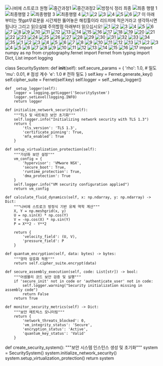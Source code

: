 ![나비에 스트로크 원형](https://github.com/user-attachments/assets/261c76d2-0042-4e88-a155-3bf65d9a0cdb)
![중간과정1](https://github.com/user-attachments/assets/6f5b6b19-c9cf-4caf-a544-6efc304b1595)
![중간과정2](https://github.com/user-attachments/assets/a3c190ac-900e-4edf-9f8b-58357adf9bc4)
![방정식 정리 최종](https://github.com/user-attachments/assets/d51db077-6581-4b43-926e-5125b5e2a9b1)
![최종 행렬 1](https://github.com/user-attachments/assets/15af3ca5-4627-4161-9140-553ddf9ee752)
![최종행렬 2](https://github.com/user-attachments/assets/0126edb9-bbec-45c5-8bb0-36d5217bfbda)
![최종행렬 3](https://github.com/user-attachments/assets/1655acde-1a0b-4201-9708-5b4a22773c80)
![최종행렬 4](https://github.com/user-attachments/assets/22108eda-1da6-419a-ab7a-709bf9d775b9)
![1](https://github.com/user-attachments/assets/96ef1139-3ce1-4f59-8c5e-0f5972ce1220)
![2](https://github.com/user-attachments/assets/62d428d5-3d2f-4dde-8981-b222be56dc96)
![3](https://github.com/user-attachments/assets/199338e8-cfb3-4174-b15a-4512ba13f8f3)
![4](https://github.com/user-attachments/assets/d7c94f34-ee7b-4d6f-9851-ebdfdb8907d1)
![5](https://github.com/user-attachments/assets/5f59b7f6-8429-431e-ab1e-febe2ae63b5a)
![6](https://github.com/user-attachments/assets/281a1508-f2c7-4ebd-8255-24d9e3ef5aff)
![7](https://github.com/user-attachments/assets/f09fe685-c0eb-4dac-b5f7-7ee3aefb66ea)
이 아래부터는 챗gpt무료분을 시간제한 뚫어놓은 해킹툴이라 리드미에 적은거라고 생각하시면됩니다 그리고 읽으실떄 주의할점 아래부터 읽으십시오!
![1](https://github.com/user-attachments/assets/d6ac2c48-7cd5-4ca7-bdab-bc9b9fb28a10)
![2](https://github.com/user-attachments/assets/4f9c7f6d-c694-4469-81b2-bb63491a0de2)
![3](https://github.com/user-attachments/assets/e13d7451-9aca-47cf-9069-fa93aa3a6ce7)
![4](https://github.com/user-attachments/assets/f7345c4c-0abf-4b80-bac9-60486a0734e9)
![5](https://github.com/user-attachments/assets/346391bf-d756-4153-906f-07a57658bbde)
![6](https://github.com/user-attachments/assets/8e41576d-1ccb-4944-a26f-8a9a031e0ed3)
![7](https://github.com/user-attachments/assets/dbd0f55b-691a-4f82-95eb-b2c46f23bf25)
![8](https://github.com/user-attachments/assets/13ea1d07-c210-4bf6-8670-46c6c062903b)
![9](https://github.com/user-attachments/assets/cb3183f8-e4b6-42a4-87a7-6676eb3a97a0)
![10](https://github.com/user-attachments/assets/04cb3d31-2b08-4a66-a23b-37f877ee0895)
![11](https://github.com/user-attachments/assets/1884b0d7-fd26-4032-a394-1f8cbffc7df2)
![12](https://github.com/user-attachments/assets/9b750fc2-d49d-4227-b8c0-a8d8b50bba3a)
![13](https://github.com/user-attachments/assets/0427e5f1-e49e-4113-81e7-e23036a43303)
![14](https://github.com/user-attachments/assets/2084acd7-95b3-492b-8011-cb4827ebd3b7)
![15](https://github.com/user-attachments/assets/c1c082a1-fcec-4c4a-a1c5-baa91b0d3fdd)
![16](https://github.com/user-attachments/assets/db04cfdd-e723-4b14-830d-c64d900df3cf)
![17](https://github.com/user-attachments/assets/af4f2424-147e-4bb7-9665-50493a0df2dc)
![18](https://github.com/user-attachments/assets/42a3b2be-41db-40e7-96ff-0f5c3e330c43)
![19](https://github.com/user-attachments/assets/9eb43e04-a021-421e-85b4-f97e2e0ffb3a)
![20](https://github.com/user-attachments/assets/702629d2-718d-40e8-b465-d06716874841)
![21](https://github.com/user-attachments/assets/00d32009-3e6e-41b0-9a82-dd5e73782770)
![22](https://github.com/user-attachments/assets/a307152b-aaf8-42ac-800f-a46deb1dbf4f)
![23](https://github.com/user-attachments/assets/e009da94-bb39-48a2-ad3e-9b9b76641039)
![24](https://github.com/user-attachments/assets/bd104944-4208-4a3e-b9eb-06201403a6f5)
![25](https://github.com/user-attachments/assets/c4d04c25-d825-4de9-be68-71e6e4b3071d)
![26](https://github.com/user-attachments/assets/be0c824a-2a0a-435d-b6ff-80b540cb5cd7)
![27](https://github.com/user-attachments/assets/81429788-da50-41fe-bd2d-a25ef99a809e)
![28](https://github.com/user-attachments/assets/80faadc9-c0ab-414b-ba4f-1634043e794f)
![29](https://github.com/user-attachments/assets/79daa6ab-c33f-4508-8b68-bf8e878674b6)
![30](https://github.com/user-attachments/assets/6084e509-5daa-466e-b665-a0d2aa976be5)
![31](https://github.com/user-attachments/assets/e9e29863-c49c-49c9-bcf0-4eea8ca9b591)
![32](https://github.com/user-attachments/assets/827ca764-be38-48b1-96d6-ff386d220a4b)
![33](https://github.com/user-attachments/assets/90ed1a10-e630-40f6-97b0-46955c3afec2)
![34](https://github.com/user-attachments/assets/aa884d81-bf08-4810-a32e-cde749738242)
![35](https://github.com/user-attachments/assets/56aae49e-9c9d-46e6-81ad-d14c012f002f)
![1](https://github.com/user-attachments/assets/516df9a3-7b32-4ca4-84be-71bb7c24b7ec)
![2](https://github.com/user-attachments/assets/a3dcfe31-4664-43b1-baa0-fd27a97ed78c)
![3](https://github.com/user-attachments/assets/aafb58b0-efbd-4949-9219-bc46aba882b6)
![4](https://github.com/user-attachments/assets/49e2afaf-f7af-4b74-b192-20aac52a2c0a)
![5](https://github.com/user-attachments/assets/760e0a07-3460-421e-9620-ac3e9aeda5a3)
![6](https://github.com/user-attachments/assets/1ea27936-9ce8-41f1-b1de-ceb6b066509d)
![7](https://github.com/user-attachments/assets/8469941f-b9f6-4c4f-85b4-c87c85ed8aa4)
![8](https://github.com/user-attachments/assets/cdd64184-e1e6-484f-bef4-cb7153ddc711)
![9](https://github.com/user-attachments/assets/a8b23f9b-ce4c-44cd-9e54-cd694c401e01)
![10](https://github.com/user-attachments/assets/df3b280e-6f84-4f40-acaa-2ac24e49c2f5)
![11](https://github.com/user-attachments/assets/291d4a5d-04c3-4818-bbcf-a7cf6c43d945)
![12](https://github.com/user-attachments/assets/3b9f20a6-8f37-43df-b543-66a1f3a4ec6a)
![13](https://github.com/user-attachments/assets/62e8db6b-0861-48c9-a901-af3275ddff70)
![1](https://github.com/user-attachments/assets/8a24e68b-1a81-4519-8742-f72e554c8f91)
![2](https://github.com/user-attachments/assets/d0b1821d-f8e1-4ad4-9e16-2aea505327b1)
![3](https://github.com/user-attachments/assets/88349675-2ae4-4a87-a46b-f0ce9d47664c)
![4](https://github.com/user-attachments/assets/aaf68901-4e3d-4b65-86d7-284fc41d528f)
![5](https://github.com/user-attachments/assets/0daae41b-5517-4702-8d0f-4f23417d6d50)
![6](https://github.com/user-attachments/assets/df093c8c-295c-493c-9136-575c46e5f515)
![7](https://github.com/user-attachments/assets/2fc6bac4-541a-492d-8a51-ab8f2ff3162d)
![8](https://github.com/user-attachments/assets/19d29f50-a376-492b-8808-7f06039c80f4)
![9](https://github.com/user-attachments/assets/35c81974-ff54-46c6-86fe-70639d1e4ef1)
![10](https://github.com/user-attachments/assets/15d1c969-940d-41a6-84bc-447a88155ae0)
![11](https://github.com/user-attachments/assets/b7311d3f-d53d-4664-b9cf-7003d122eea5)
![12](https://github.com/user-attachments/assets/32cbcba7-da3c-4d5b-9a9a-c00a21d559e3)
![13](https://github.com/user-attachments/assets/d28bbc0a-65ec-4894-afc4-0730f5649a75)
![14](https://github.com/user-attachments/assets/9cd11fe4-7958-4feb-9c25-9f36e422fcfd)
![15](https://github.com/user-attachments/assets/5b15a072-00f4-4e99-a10e-f30a14af38a1)
![16](https://github.com/user-attachments/assets/799119c8-fc23-440e-9f32-ada19fd9d47c)
![17](https://github.com/user-attachments/assets/31afb113-9589-4ea8-93fa-c00ca1be07cc)
import numpy as np
from cryptography.fernet import Fernet
from typing import Dict, List
import logging

class SecuritySystem:
    def __init__(self):
        self.secure_params = {
            'rho': 1.0,  # 밀도
            'mu': 0.01,  # 점성 계수
            'e': 1.0     # 전하 밀도
        }
        self.key = Fernet.generate_key()
        self.cipher_suite = Fernet(self.key)
        self.logger = self._setup_logger()
        
    def _setup_logger(self):
        logger = logging.getLogger('SecuritySystem')
        logger.setLevel(logging.INFO)
        return logger

    def initialize_network_security(self):
        """TLS 및 네트워크 보안 초기화"""
        self.logger.info("Initializing network security with TLS 1.3")
        return {
            'tls_version': 'TLS 1.3',
            'certificate_pinning': True,
            'mfa_enabled': True
        }

    def setup_virtualization_protection(self):
        """가상화 보안 설정"""
        vm_config = {
            'hypervisor': 'VMware NSX',
            'secure_boot': True,
            'runtime_protection': True,
            'dma_protection': True
        }
        self.logger.info("VM security configuration applied")
        return vm_config

    def calculate_fluid_dynamics(self, x: np.ndarray, y: np.ndarray) -> Dict:
        """나비에 스트로크 방정식 기반 유체 역학 계산"""
        X, Y = np.meshgrid(x, y)
        U = np.sin(X) * np.cos(Y)
        V = -np.cos(X) * np.sin(Y)
        P = X**2 - Y**2
        
        return {
            'velocity_field': (U, V),
            'pressure_field': P
        }

    def quantum_encryption(self, data: bytes) -> bytes:
        """양자 암호화 적용"""
        return self.cipher_suite.encrypt(data)

    def secure_assembly_execution(self, code: List[str]) -> bool:
        """어셈블리 코드 보안 검증 및 실행"""
        if 'secure_init' not in code or 'authenticate_user' not in code:
            self.logger.warning("Security initialization missing in assembly code")
            return False
        return True

    def monitor_security_metrics(self) -> Dict:
        """보안 메트릭스 모니터링"""
        return {
            'network_threats_blocked': 0,
            'vm_integrity_status': 'Secure',
            'encryption_status': 'Active',
            'quantum_key_status': 'Valid'
        }

def create_security_system():
    """보안 시스템 인스턴스 생성 및 초기화"""
    system = SecuritySystem()
    system.initialize_network_security()
    system.setup_virtualization_protection()
    return system
